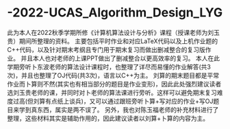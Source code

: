 # -2022-UCAS_Algorithm_Design_LYG
此为本人在2022秋季学期所修《计算机算法设计与分析》课程（授课老师为刘玉贵）期间所整理的资料。
主要包括平时作业和对应LaTeX代码以及上机作业题的C++代码，以及针对期末考纲且专门用于期末复习而做出删减整合的复习版作业。
并且本人也对老师的上课PPT做出了删减整合以更高效率的复习。
本人在此学期旁听卜东波老师的算法设计课程时，也整理了详尽而易懂的作业解答(共3次)，并且也整理了OJ代码(共3次)，语言以C++为主。
刘算的期末题目都是平常作业而卜算则不然(其实也有相当部分的题目是作业变形)，因此此处强烈建议读者选刘玉贵老师的课，并同时对卜老师的算法课进行旁听。这样可以避免期末复习难度过高(但刘算有点纸上谈兵)，又可以通过跟班旁听卜算+写对应的作业+写OJ题目来学到真东西，属实是两不误了。
另外，我也对陈玉福老师的补充材料进行了整理，这些材料其实是辅助作用的，因此建议读者以刘算+卜算的内容为主。
